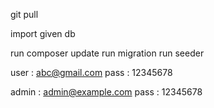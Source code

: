 git pull 

import given db 

run composer update 
run migration 
run seeder 

user : abc@gmail.com
pass : 12345678


admin : admin@example.com
pass  : 12345678 
